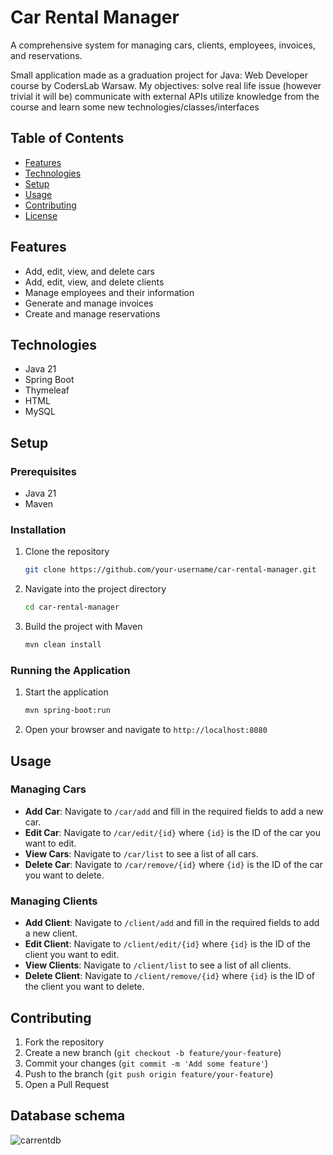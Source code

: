 # Car Rental Manager

A comprehensive system for managing cars, clients, employees, invoices, and reservations.

Small application made as a graduation project for Java: Web Developer course by CodersLab Warsaw. My objectives:
solve real life issue (however trivial it will be)
communicate with external APIs
utilize knowledge from the course and learn some new technologies/classes/interfaces

## Table of Contents
- [Features](#features)
- [Technologies](#technologies)
- [Setup](#setup)
- [Usage](#usage)
- [Contributing](#contributing)
- [License](#license)

## Features
- Add, edit, view, and delete cars
- Add, edit, view, and delete clients
- Manage employees and their information
- Generate and manage invoices
- Create and manage reservations

## Technologies
- Java 21
- Spring Boot
- Thymeleaf
- HTML
- MySQL

## Setup

### Prerequisites
- Java 21
- Maven

### Installation
1. Clone the repository
    ```bash
    git clone https://github.com/your-username/car-rental-manager.git
    ```
2. Navigate into the project directory
    ```bash
    cd car-rental-manager
    ```
3. Build the project with Maven
    ```bash
    mvn clean install
    ```

### Running the Application
1. Start the application
    ```bash
    mvn spring-boot:run
    ```
2. Open your browser and navigate to `http://localhost:8080`

## Usage

### Managing Cars
- **Add Car**: Navigate to `/car/add` and fill in the required fields to add a new car.
- **Edit Car**: Navigate to `/car/edit/{id}` where `{id}` is the ID of the car you want to edit.
- **View Cars**: Navigate to `/car/list` to see a list of all cars.
- **Delete Car**: Navigate to `/car/remove/{id}` where `{id}` is the ID of the car you want to delete.

### Managing Clients
- **Add Client**: Navigate to `/client/add` and fill in the required fields to add a new client.
- **Edit Client**: Navigate to `/client/edit/{id}` where `{id}` is the ID of the client you want to edit.
- **View Clients**: Navigate to `/client/list` to see a list of all clients.
- **Delete Client**: Navigate to `/client/remove/{id}` where `{id}` is the ID of the client you want to delete.

## Contributing
1. Fork the repository
2. Create a new branch (`git checkout -b feature/your-feature`)
3. Commit your changes (`git commit -m 'Add some feature'`)
4. Push to the branch (`git push origin feature/your-feature`)
6. Open a Pull Request
   
## Database schema
![carrentdb](https://github.com/lukaszzwolak/CarRentalManager/assets/145567355/ceadb7a2-3767-47ff-9fce-f67297d57609)
